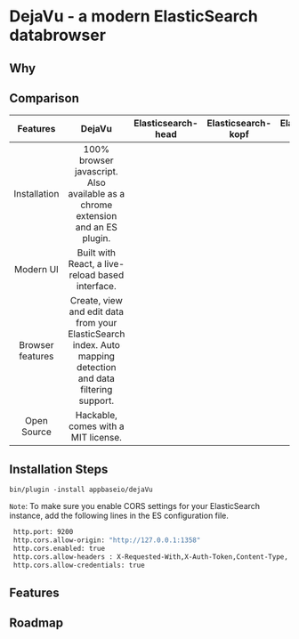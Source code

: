 DejaVu - a modern ElasticSearch databrowser
====

## Why

## Comparison

|     Features     |                                                    DejaVu                                                    | Elasticsearch-head | Elasticsearch-kopf | Elasticsearch-browser |                                 Kibana                                |
|:----------------:|:------------------------------------------------------------------------------------------------------------:|:------------------:|:------------------:|:---------------------:|:---------------------------------------------------------------------:|
| Installation     | 100% browser javascript. Also available as a chrome extension and an ES plugin.      |                    |                    |                       | A server client setup. Uses an ElasticSearch index to store metadata. |
| Modern UI        | Built with React, a live-reload based interface.                                                  |                    |                    |                       |                                                                       |
| Browser features | Create, view and edit data from your ElasticSearch index. Auto mapping detection and data filtering support. |                    |                    |                       |                                                                       |
| Open Source      | Hackable, comes with a MIT license.                                                                          |                    |                    |                       |                                                                       |

## Installation Steps

``bin/plugin -install appbaseio/dejaVu``

``Note``: To make sure you enable CORS settings for your ElasticSearch instance, add the following lines in the ES configuration file.

```sh
 http.port: 9200
 http.cors.allow-origin: "http://127.0.0.1:1358"
 http.cors.enabled: true
 http.cors.allow-headers : X-Requested-With,X-Auth-Token,Content-Type, Content-Length, Authorization
 http.cors.allow-credentials: true
```

## Features

## Roadmap
